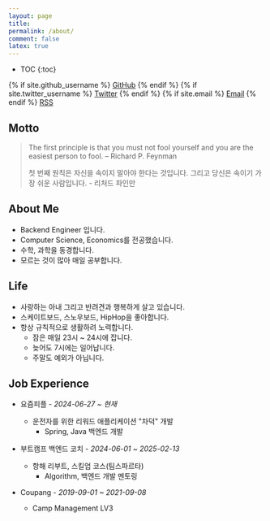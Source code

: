 ```yaml
---
layout: page
title:
permalink: /about/
comment: false
latex: true
---
```

* TOC
{:toc}

<div class="contact">
{% if site.github_username %}
        <a href="https://github.com/{{ site.github_username }}">GitHub</a>
{% endif %}
{% if site.twitter_username %}
        <a href="https://twitter.com/{{ site.twitter_username }}">Twitter</a>
{% endif %}
{% if site.email %}
        <a href="mailto:{{ site.email }}">Email</a>
{% endif %}
        <a href="{{ "/feed.xml" | prepend: site.baseurl }}">RSS</a>
</div>

## Motto

> The first principle is that you must not fool yourself and you are the easiest person to fool. – Richard P. Feynman
>
> 첫 번째 원칙은 자신을 속이지 말아야 한다는 것입니다. 그리고 당신은 속이기 가장 쉬운 사람입니다. - 리처드 파인만


## About Me

* Backend Engineer 입니다.
* Computer Science, Economics를 전공했습니다.
* 수학, 과학을 동경합니다.
* 모르는 것이 많아 매일 공부합니다.

## Life

* 사랑하는 아내 그리고 반려견과 행복하게 살고 있습니다.
* 스케이트보드, 스노우보드, HipHop을 좋아합니다.
* 항상 규칙적으로 생활하려 노력합니다.
    * 잠은 매일 23시 ~ 24시에 잡니다.
    * 늦어도 7시에는 일어납니다.
    * 주말도 예외가 아닙니다.

## Job Experience

- 요즘피플 - _2024-06-27 ~ 현재_
    - 운전자를 위한 리워드 애플리케이션 "차덕" 개발
        - Spring, Java 백엔드 개발

- 부트캠프 백엔드 코치 - _2024-06-01 ~ 2025-02-13_
    - 항해 리부트, 스킬업 코스(팀스파르타)
        - Algorithm, 백엔드 개발 멘토링

- Coupang - _2019-09-01 ~ 2021-09-08_
    - Camp Management LV3